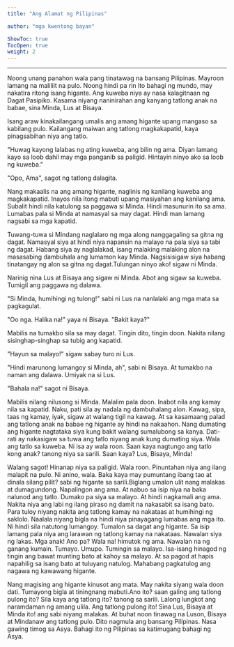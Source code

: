 ```yaml
---
title: "Ang Alamat ng Pilipinas"

author: "mga kwentong bayan"

ShowToc: true
TocOpen: true
weight: 2
---
```




<!--more-->

---


Noong unang panahon wala pang tinatawag na bansang Pilipinas. Mayroon lamang na maliliit na pulo. Noong hindi pa rin ito bahagi ng mundo, may nakatira ritong isang higante. Ang kuweba niya ay nasa kalagitnaan ng Dagat Pasipiko. Kasama niyang naninirahan ang kanyang tatlong anak na babae, sina Minda, Lus at Bisaya.

Isang araw kinakailangang umalis ang amang higante upang mangaso sa kabilang pulo. Kailangang maiwan ang tatlong magkakapatid, kaya pinagsabihan niya ang tatlo. 

"Huwag kayong lalabas ng ating kuweba, ang bilin ng ama. Diyan lamang kayo sa loob dahil may mga panganib sa paligid. Hintayin ninyo ako sa loob ng kuweba."

 "Opo, Ama", sagot ng tatlong dalagita.

Nang makaalis na ang amang higante, naglinis ng kanilang kuweba ang magkakapatid. Inayos nila itong mabuti upang masiyahan ang kanilang ama. Subalit hindi nila katulong sa paggawa si Minda. Hindi masunurin ito sa ama. Lumabas pala si Minda at namasyal sa may dagat. Hindi man lamang nagsabi sa mga kapatid.

Tuwang-tuwa si Mindang naglalaro ng mga along nanggagaling sa gitna ng dagat. Namasyal siya at hindi niya napansin na malayo na pala siya sa tabi ng dagat. Habang siya ay naglalakad, isang malaking malaking alon na masasabing dambuhala ang lumamon kay Minda. Nagsisisigaw siya habang tinatangay ng alon sa gitna ng dagat.Tulungan ninyo ako! sigaw ni Minda. 

Narinig nina Lus at Bisaya ang sigaw ni Minda. Abot ang sigaw sa kuweba. Tumigil ang paggawa ng dalawa. 

"Si Minda, humihingi ng tulong!" sabi ni Lus na nanlalaki ang mga mata sa pagkagulat. 

"Oo nga. Halika na!" yaya ni Bisaya. "Bakit kaya?"

Mabilis na tumakbo sila sa may dagat. Tingin dito, tingin doon. Nakita nilang sisinghap-singhap sa tubig ang kapatid. 

"Hayun sa malayo!" sigaw sabay turo ni Lus. 

"Hindi marunong lumangoy si Minda, ah", sabi ni Bisaya. At tumakbo na naman ang dalawa. Umiyak na si Lus. 

"Bahala na!" sagot ni Bisaya. 

Mabilis nilang nilusong si Minda. Malalim pala doon. Inabot nila ang kamay nila sa kapatid. Naku, pati sila ay nadala ng dambuhalang alon. 
Kawag, sipa, taas ng kamay, iyak, sigaw at walang tigil na kawag. At sa kasamaang palad ang tatlong anak na babae ng higante ay hindi na nakaahon. Nang dumating ang higante nagtataka siya kung bakit walang sumalubong sa kanya. Dati-rati ay nakasigaw sa tuwa ang tatlo niyang anak kung dumating siya. 
Wala ang tatlo sa kuweba. Ni isa ay wala roon. Saan kaya nagtungo ang tatlo kong anak? tanong niya sa sarili. Saan kaya? Lus, Bisaya, Minda!

Walang sagot! Hinanap niya sa paligid. Wala roon. Pinuntahan niya ang ilang malapit na pulo. Ni anino, wala. 
Baka kaya may pumuntang ibang tao at dinala silang pilit? sabi ng higante sa sarili.Biglang umalon ulit nang malakas at dumagundong. Napalingon ang ama. At nabuo sa isip niya na baka nalunod ang tatlo. Dumako pa siya sa malayo. At hindi nagkamali ang ama. Nakita niya ang labi ng ilang piraso ng damit na nakasabit sa isang bato. Para tuloy niyang nakita ang tatlong kamay na nakataas at humihingi ng saklolo. Naalala niyang bigla na hindi niya pinayagang lumabas ang mga ito. 
Ni hindi sila natutong lumangoy. Tumalon sa dagat ang higante. Sa isip lamang pala niya ang larawan ng tatlong kamay na nakataas. Nawalan siya ng lakas. Mga anak! Ano pa? Wala na! himutok ng ama. Nawalan na ng ganang kumain. Tumayo. Umupo. Tumingin sa malayo. Isa-isang hinagod ng tingin ang bawat munting bato at kahoy sa malayo. At sa pagod at hapis napahilig sa isang bato at tuluyang natulog. Mahabang pagkatulog ang nagawa ng kawawang higante.

Nang magising ang higante kinusot ang mata. May nakita siyang wala doon dati. Tumayong bigla at tiningnang mabuti.Ano ito? saan galing ang tatlong pulong ito? Sila kaya ang tatlong ito? tanong sa sarili. Lalong lungkot ang naramdaman ng amang ulila. Ang tatlong pulong ito! Sina Lus, Bisaya at Minda ito! ang sabi niyang malakas. At buhat noon tinawag na Luson, Bisaya at Mindanaw ang tatlong pulo. Dito nagmula ang bansang Pilipinas. Nasa gawing timog sa Asya. Bahagi ito ng Pilipinas sa katimugang bahagi ng Asya.
